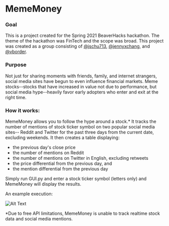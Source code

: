 # MemeMoney

### Goal
This is a project created for the Spring 2021 BeaverHacks hackathon. 
The theme of the hackathon was FinTech and the scope was broad. This project
was created as a group consisting of [@jschu713](http://www.github.com/jsch713),
[@jennyxchang](http://www.github.com/jennyxchang), and 
[@vborder](http://www.github.com/vborder).

### Purpose
Not just for sharing moments with friends, family, and internet strangers, 
social media sites have begun to even influence financial markets. 
Meme stocks--stocks that have increased in value not due to performance, 
but social media hype--heavily favor early adopters who enter and exit 
at the right time. 

### How it works:

MemeMoney allows you to follow the hype around a stock.* It tracks the
number of mentions of stock ticker symbol on  two popular social media sites--
Reddit and Twitter for the past three days from
the current date, excluding weekends. It then creates a table displaying:

* the previous day's close price
* the number of mentions on Reddit
* the number of mentions on Twitter in English, excluding retweets
* the price differential from the previous day, and
* the mention differential from the previous day

Simply run GUI.py and enter a stock ticker symbol (letters only) and 
MemeMoney will display the results. 

An example execution:

![Alt Text](https://i.imgur.com/22DqaDf.jpg)


*Due to free API limitations, MemeMoney is unable to track realtime stock data
and social media mentions.
